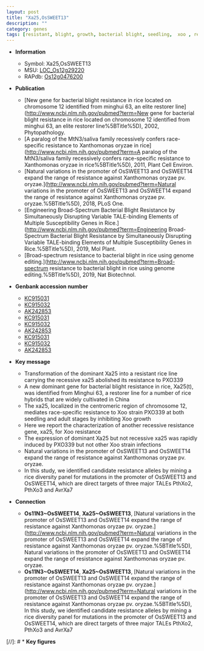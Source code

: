 ```yaml
---
layout: post
title: "Xa25,OsSWEET13"
description: ""
category: genes
tags: [resistant, blight, growth, bacterial blight, seedling,  xoo , resistance]
---
```


* **Information**  
    + Symbol: Xa25,OsSWEET13  
    + MSU: [LOC_Os12g29220](http://rice.plantbiology.msu.edu/cgi-bin/ORF_infopage.cgi?orf=LOC_Os12g29220)  
    + RAPdb: [Os12g0476200](http://rapdb.dna.affrc.go.jp/viewer/gbrowse_details/irgsp1?name=Os12g0476200)  

* **Publication**  
    + [New gene for bacterial blight resistance in rice located on chromosome 12 identified from minghui 63, an elite restorer line](http://www.ncbi.nlm.nih.gov/pubmed?term=New gene for bacterial blight resistance in rice located on chromosome 12 identified from minghui 63, an elite restorer line%5BTitle%5D), 2002, Phytopathology.
    + [A paralog of the MtN3/saliva family recessively confers race-specific resistance to Xanthomonas oryzae in rice](http://www.ncbi.nlm.nih.gov/pubmed?term=A paralog of the MtN3/saliva family recessively confers race-specific resistance to Xanthomonas oryzae in rice%5BTitle%5D), 2011, Plant Cell Environ.
    + [Natural variations in the promoter of OsSWEET13 and OsSWEET14 expand the range of resistance against Xanthomonas oryzae pv. oryzae.](http://www.ncbi.nlm.nih.gov/pubmed?term=Natural variations in the promoter of OsSWEET13 and OsSWEET14 expand the range of resistance against Xanthomonas oryzae pv. oryzae.%5BTitle%5D), 2018, PLoS One.
    + [Engineering Broad-Spectrum Bacterial Blight Resistance by Simultaneously Disrupting Variable TALE-binding Elements of Multiple Susceptibility Genes in Rice.](http://www.ncbi.nlm.nih.gov/pubmed?term=Engineering Broad-Spectrum Bacterial Blight Resistance by Simultaneously Disrupting Variable TALE-binding Elements of Multiple Susceptibility Genes in Rice.%5BTitle%5D), 2019, Mol Plant.
    + [Broad-spectrum resistance to bacterial blight in rice using genome editing.](http://www.ncbi.nlm.nih.gov/pubmed?term=Broad-spectrum resistance to bacterial blight in rice using genome editing.%5BTitle%5D), 2019, Nat Biotechnol.

* **Genbank accession number**  
    + [KC915031](http://www.ncbi.nlm.nih.gov/nuccore/KC915031)
    + [KC915032](http://www.ncbi.nlm.nih.gov/nuccore/KC915032)
    + [AK242853](http://www.ncbi.nlm.nih.gov/nuccore/AK242853)
    + [KC915031](http://www.ncbi.nlm.nih.gov/nuccore/KC915031)
    + [KC915032](http://www.ncbi.nlm.nih.gov/nuccore/KC915032)
    + [AK242853](http://www.ncbi.nlm.nih.gov/nuccore/AK242853)
    + [KC915031](http://www.ncbi.nlm.nih.gov/nuccore/KC915031)
    + [KC915032](http://www.ncbi.nlm.nih.gov/nuccore/KC915032)
    + [AK242853](http://www.ncbi.nlm.nih.gov/nuccore/AK242853)

* **Key message**  
    + Transformation of the dominant Xa25 into a resistant rice line carrying the recessive xa25 abolished its resistance to PXO339
    + A new dominant gene for bacterial blight resistance in rice, Xa25(t), was identified from Minghui 63, a restorer line for a number of rice hybrids that are widely cultivated in China
    + The xa25, localized in the centromeric region of chromosome 12, mediates race-specific resistance to Xoo strain PXO339 at both seedling and adult stages by inhibiting Xoo growth
    + Here we report the characterization of another recessive resistance gene, xa25, for Xoo resistance
    + The expression of dominant Xa25 but not recessive xa25 was rapidly induced by PXO339 but not other Xoo strain infections
    + Natural variations in the promoter of OsSWEET13 and OsSWEET14 expand the range of resistance against Xanthomonas oryzae pv. oryzae.
    + In this study, we identified candidate resistance alleles by mining a rice diversity panel for mutations in the promoter of OsSWEET13 and OsSWEET14, which are direct targets of three major TALEs PthXo2, PthXo3 and AvrXa7

* **Connection**  
    + __Os11N3~OsSWEET14__, __Xa25~OsSWEET13__, [Natural variations in the promoter of OsSWEET13 and OsSWEET14 expand the range of resistance against Xanthomonas oryzae pv. oryzae.](http://www.ncbi.nlm.nih.gov/pubmed?term=Natural variations in the promoter of OsSWEET13 and OsSWEET14 expand the range of resistance against Xanthomonas oryzae pv. oryzae.%5BTitle%5D), Natural variations in the promoter of OsSWEET13 and OsSWEET14 expand the range of resistance against Xanthomonas oryzae pv. oryzae.
    + __Os11N3~OsSWEET14__, __Xa25~OsSWEET13__, [Natural variations in the promoter of OsSWEET13 and OsSWEET14 expand the range of resistance against Xanthomonas oryzae pv. oryzae.](http://www.ncbi.nlm.nih.gov/pubmed?term=Natural variations in the promoter of OsSWEET13 and OsSWEET14 expand the range of resistance against Xanthomonas oryzae pv. oryzae.%5BTitle%5D),  In this study, we identified candidate resistance alleles by mining a rice diversity panel for mutations in the promoter of OsSWEET13 and OsSWEET14, which are direct targets of three major TALEs PthXo2, PthXo3 and AvrXa7

[//]: # * **Key figures**  



